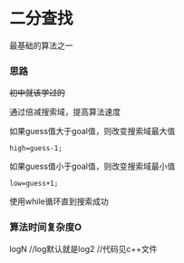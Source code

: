 # 二分查找
最基础的算法之一
### 思路
~~初中就该学过的~~

通过倍减搜索域，提高算法速度

如果guess值大于goal值，则改变搜索域最大值
```
high=guess-1;
```
如果guess值小于goal值，则改变搜索域最小值
```
low=guess+1;
```
使用while循环直到搜索成功

### 算法时间复杂度O
logN
//log默认就是log2
//代码见c++文件

